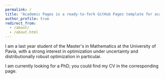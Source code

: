 ```yaml
---
permalink: /
title: "Academic Pages is a ready-to-fork GitHub Pages template for academic personal websites"
author_profile: true
redirect_from: 
  - /about/
  - /about.html
---
```


I am a last year student of the Master's in Mathematics at the University of Pavia, with a strong interest in optimization under uncertainty and distributionally robust optimization in particular.

I am currently looking for a PhD; you could find my CV in the corresponding page.
